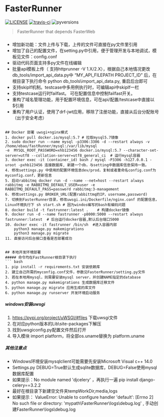 # FasterRunner

[![LICENSE](https://img.shields.io/github/license/HttpRunner/FasterRunner.svg)](https://github.com/HttpRunner/FasterRunner/blob/master/LICENSE) [![travis-ci](https://travis-ci.org/HttpRunner/FasterRunner.svg?branch=master)](https://travis-ci.org/HttpRunner/FasterRunner) ![pyversions](https://img.shields.io/pypi/pyversions/Django.svg)

> FasterRunner that depends FasterWeb

###
- 增加新功能：文件上传与下载，上传的文件可直接在py文件里引用
- 增加了自己的配置文件，在setting.py中引用，便于管理开发与本地调试，模板见文件：config.conf
- 驱动代码页面支持多py文件在线编辑
- 批量api模板上传（ 支持httprunner -V 1.X/2.X），根据自己本地情况更改db_tools/import_api_data.py中 “MY_API_FILEPATH PROJECT_ID” 后，在根目录下执行命令 python db_tools\import_api_data.py, 重启后台即可
- 支持skipIf机制。testcase中多用例执行时，可编辑api中skipIf一栏
- 支持testcase运行时failfast。 可在配置信息中控制failfast开关。
- 重构了域名管理功能，用于配置环境信息，可在api/配置/testcase中直接以$引用
- 重构了用户认证，使用了drf-jwt应用，移除了注册功能，直接从后台分配账号（出于安全考虑）

```

## Docker 部署 uwsgi+nginx模式
1. docker pull docker.io/mysql:5.7 # 拉取mysql5.7镜像
2. sudo docker run --name mysql -p3306:3306 -d --restart always -v /home/ebao/fastRunner/mysql:/var/lib/mysql
-e  MYSQL_ROOT_PASSWORD=xhb123456 docker.io/mysql:5.7 --character-set-server=utf8 --collation-server=utf8_general_ci  # 运行mysql容器
3. docker exec -it (container_id) bash / mysql -P3306 -h127.0.0.1 -uroot -pxhb123456 连接数据库, 新建一个db，与setting中数据库信息保持一致。
4. 修改settings.py 中使用的配置环境信息dev/prod，复制或者重命名config.conf为myconfig.conf，更新信息
5. 启动rabbitmq docker run -d --name --net=host --restart always rabbitmq -e RABBITMQ_DEFAULT_USER=user -e RABBITMQ_DEFAULT_PASS=password rabbitmq:3-management
6. 修改settings.py BROKER_URL(配置rabbittmq的IP，username,password)
7. 切换到FasterRunner目录，修改uwsgi.ini/Dockerfile/nginx.conf 的配置信息， Linux环境执行下 sh start.sh # 因为windos编写的bash有编码问题
8. docker build -t fastrunner:latest .    # 构建docker镜像
9. docker run -d --name fastrunner -p8000:5000 --restart always fastrunner:latest  # 后台运行docker容器,默认后台端口5000
10. docker exec -it fastrunner /bin/sh  #进入容器内部
    python3 manage.py makemigrations 
    python3 manage.py migrate 
11. 直接访问后台接口查看是否部署成功
``` 

```

## 本地开发环境部署
##### 命令均在FastRunner根目录下执行
``` bash
1. pip install -r requirements.txt 安装依赖库
2. 建立自己所需的myconfig.conf文件，参数见FasterRunner/setting.py文件
3. 若在本地用mysql，则需要安装mysql server，并创建NAME指定的database
4. python manage.py makemigrations 生成数据库迁移文件
5. python manage.py migrate 应用生成的库文件
6. python manage.py runserver 开发环境启动服务
``` 

##### windows安装uwsgi
1. https://pypi.org/project/uWSGI/#files 下载uwsgi文件
2. 在对应python版本的Lib\site-packages下解压
3. 找到uwsgiconfig.py配置文件然后打开
4. 导入模块 import platform，将全部os.uname替换为 platform.uname

##### 其他注意点
- Windows环境安装mysqlclient可能需要先安装Microsoft Visual c++ 14.0
- Settings.py DEBUG=True默认生成sqlite数据库，DEBUG=False使用mysql数据库配置
- 如果提示：No module named 'djcelery' ，再执行一遍 pip install django-celery==3.2.2
- 最好在根目录下新建空文件夹tempWorkDir,media,logs
- 如果提示： ValueError: Unable to configure handler 'default': [Errno 2] No such file or directory: 'mypath\\FasterRunner\\logs\\debug.log' , 手动创建FasterRunner\\logs\\debug.log

